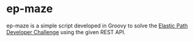 ep-maze
=======

ep-maze is a simple script developed in Groovy to solve the [Elastic Path Developer Challenge](http://www.epdeveloperchallenge.com) using the given REST API.
